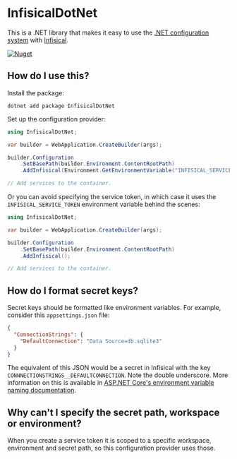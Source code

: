 # InfisicalDotNet

This is a .NET library that makes it easy to use the [.NET configuration system](https://learn.microsoft.com/en-us/aspnet/core/fundamentals/configuration/?view=aspnetcore-7.0) with [Infisical](https://infisical.com/).

[![Nuget](https://img.shields.io/nuget/dt/InfisicalDotNet)](https://www.nuget.org/packages/InfisicalDotNet)

## How do I use this?

Install the package:

```shell
dotnet add package InfisicalDotNet
```

Set up the configuration provider:

```csharp
using InfisicalDotNet;

var builder = WebApplication.CreateBuilder(args);

builder.Configuration
    .SetBasePath(builder.Environment.ContentRootPath)
    .AddInfisical(Environment.GetEnvironmentVariable("INFISICAL_SERVICE_TOKEN"));

// Add services to the container.
```

Or you can avoid specifying the service token, in which case it uses the `INFISICAL_SERVICE_TOKEN` environment variable behind the scenes:

```csharp
using InfisicalDotNet;

var builder = WebApplication.CreateBuilder(args);

builder.Configuration
    .SetBasePath(builder.Environment.ContentRootPath)
    .AddInfisical();

// Add services to the container.
```

## How do I format secret keys?

Secret keys should be formatted like environment variables. For example, consider this `appsettings.json` file:

```json
{
  "ConnectionStrings": {
    "DefaultConnection": "Data Source=db.sqlite3"
  }
}
```

The equivalent of this JSON would be a secret in Infisical with the key `CONNNECTIONSTRINGS__DEFAULTCONNECTION`. Note the double underscore. More information on this is available in [ASP.NET Core's environment variable naming documentation](https://learn.microsoft.com/en-us/aspnet/core/fundamentals/configuration/?view=aspnetcore-7.0#naming-of-environment-variables).

## Why can't I specify the secret path, workspace or environment?

When you create a service token it is scoped to a specific workspace, environment and secret path, so this configuration provider uses those.
